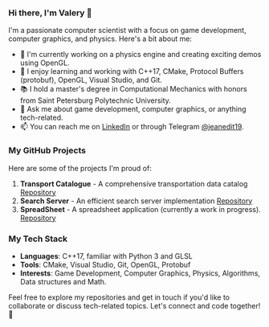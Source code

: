 ### Hi there, I'm Valery 👋

I'm a passionate computer scientist with a focus on game development, computer graphics, and physics. Here's a bit about me:

- 🔭 I'm currently working on a physics engine and creating exciting demos using OpenGL.
- 🌱 I enjoy learning and working with C++17, CMake, Protocol Buffers (protobuf), OpenGL, Visual Studio, and Git.
- 📚 I hold a master's degree in Computational Mechanics with honors from Saint Petersburg Polytechnic University.
- 💬 Ask me about game development, computer graphics, or anything tech-related.
- 📫 You can reach me on [LinkedIn](https://www.linkedin.com/in/valery-kozhin-54520b174/) or through Telegram [@jeanedit19](https://t.me/jeanedit19).

### My GitHub Projects

Here are some of the projects I'm proud of:

1. **Transport Catalogue** - A comprehensive transportation data catalog [Repository](https://github.com/jeanedit/cpp-transport-catalogue)
2. **Search Server** - An efficient search server implementation [Repository](https://github.com/jeanedit/cpp-search-server)
3. **SpreadSheet** - A spreadsheet application (currently a work in progress). [Repository](Private)

### My Tech Stack

- **Languages**: C++17, familiar with Python 3 and GLSL
- **Tools**: CMake, Visual Studio, Git, OpenGL, Protobuf
- **Interests**: Game Development, Computer Graphics, Physics, Algorithms, Data structures and Math.

Feel free to explore my repositories and get in touch if you'd like to collaborate or discuss tech-related topics. Let's connect and code together! 🚀
